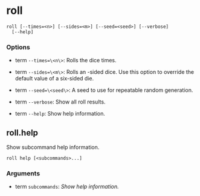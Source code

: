 # roll

<!-- Generated by swift-argument-parser -->

```
roll [--times=<n>] [--sides=<m>] [--seed=<seed>] [--verbose]
  [--help]
```

### Options

- term `--times=\<n\>`:
Rolls the dice <n> times.

- term `--sides=\<m\>`:
Rolls an <m>-sided dice.
Use this option to override the default value of a six-sided die.


- term `--seed=\<seed\>`:
A seed to use for repeatable random generation.

- term `--verbose`:
Show all roll results.

- term `--help`:
Show help information.

## roll.help

Show subcommand help information.

```
roll help [<subcommands>...]
```

### Arguments

- term `subcommands`:
*Show help information.*
